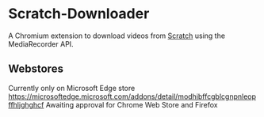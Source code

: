 # Scratch-Downloader
A Chromium extension to download videos from [Scratch](scratch.mit.edu) using the MediaRecorder API.
## Webstores
Currently only on Microsoft Edge store 
https://microsoftedge.microsoft.com/addons/detail/modhjbffcgblcgnpnleopffhljghghcf
Awaiting approval for Chrome Web Store and Firefox

